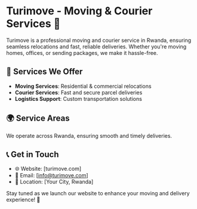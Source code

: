 # Turimove - Moving & Courier Services 🚛  

Turimove is a professional moving and courier service in Rwanda, ensuring seamless relocations and fast, reliable deliveries. Whether you're moving homes, offices, or sending packages, we make it hassle-free.  

## 🚀 Services We Offer  
- **Moving Services**: Residential & commercial relocations  
- **Courier Services**: Fast and secure parcel deliveries  
- **Logistics Support**: Custom transportation solutions  

## 🌍 Service Areas  
We operate across Rwanda, ensuring smooth and timely deliveries.  

## 📞 Get in Touch  
- 🌐 Website: [turimove.com]  
- 📧 Email: [info@turimove.com]  
- 📍 Location: [Your City, Rwanda]  

Stay tuned as we launch our website to enhance your moving and delivery experience! 🚀  
